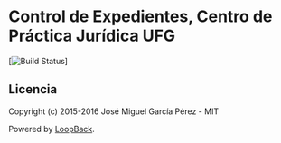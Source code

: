 # Control de Expedientes, Centro de Práctica Jurídica UFG

[![Build Status](https://codeship.com/projects/7def9690-3f74-0132-9f54-2a482cdf704f/status?branch=master)]

## Licencia
Copyright (c) 2015-2016 José Miguel García Pérez - MIT

Powered by [LoopBack](http://loopback.io).
